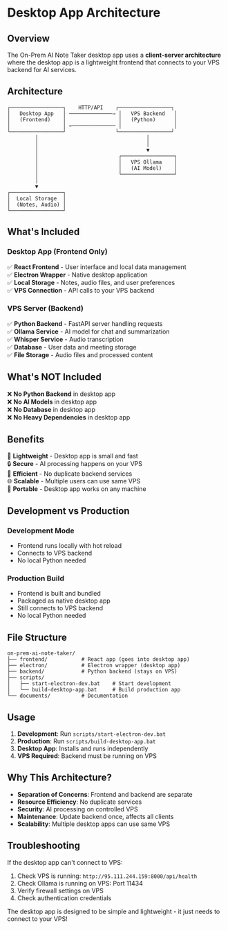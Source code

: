# Desktop App Architecture

## Overview
The On-Prem AI Note Taker desktop app uses a **client-server architecture** where the desktop app is a lightweight frontend that connects to your VPS backend for AI services.

## Architecture

```
┌─────────────────┐    HTTP/API    ┌─────────────────┐
│   Desktop App   │ ──────────────→ │   VPS Backend   │
│   (Frontend)    │                 │   (Python)      │
│                 │ ←────────────── │                 │
└─────────────────┘                └─────────────────┘
         │                                   │
         │                                   │
         │                                   ▼
         │                          ┌─────────────────┐
         │                          │   VPS Ollama    │
         │                          │   (AI Model)    │
         │                          └─────────────────┘
         │
         ▼
┌─────────────────┐
│  Local Storage  │
│  (Notes, Audio) │
└─────────────────┘
```

## What's Included

### Desktop App (Frontend Only)
✅ **React Frontend** - User interface and local data management  
✅ **Electron Wrapper** - Native desktop application  
✅ **Local Storage** - Notes, audio files, and user preferences  
✅ **VPS Connection** - API calls to your VPS backend  

### VPS Server (Backend)
✅ **Python Backend** - FastAPI server handling requests  
✅ **Ollama Service** - AI model for chat and summarization  
✅ **Whisper Service** - Audio transcription  
✅ **Database** - User data and meeting storage  
✅ **File Storage** - Audio files and processed content  

## What's NOT Included

❌ **No Python Backend** in desktop app  
❌ **No AI Models** in desktop app  
❌ **No Database** in desktop app  
❌ **No Heavy Dependencies** in desktop app  

## Benefits

🚀 **Lightweight** - Desktop app is small and fast  
🔒 **Secure** - AI processing happens on your VPS  
💾 **Efficient** - No duplicate backend services  
🌐 **Scalable** - Multiple users can use same VPS  
📱 **Portable** - Desktop app works on any machine  

## Development vs Production

### Development Mode
- Frontend runs locally with hot reload
- Connects to VPS backend
- No local Python needed

### Production Build
- Frontend is built and bundled
- Packaged as native desktop app
- Still connects to VPS backend
- No local Python needed

## File Structure

```
on-prem-ai-note-taker/
├── frontend/           # React app (goes into desktop app)
├── electron/           # Electron wrapper (desktop app)
├── backend/            # Python backend (stays on VPS)
├── scripts/
│   ├── start-electron-dev.bat    # Start development
│   └── build-desktop-app.bat     # Build production app
└── documents/          # Documentation
```

## Usage

1. **Development**: Run `scripts/start-electron-dev.bat`
2. **Production**: Run `scripts/build-desktop-app.bat`
3. **Desktop App**: Installs and runs independently
4. **VPS Required**: Backend must be running on VPS

## Why This Architecture?

- **Separation of Concerns**: Frontend and backend are separate
- **Resource Efficiency**: No duplicate services
- **Security**: AI processing on controlled VPS
- **Maintenance**: Update backend once, affects all clients
- **Scalability**: Multiple desktop apps can use same VPS

## Troubleshooting

If the desktop app can't connect to VPS:
1. Check VPS is running: `http://95.111.244.159:8000/api/health`
2. Check Ollama is running on VPS: Port 11434
3. Verify firewall settings on VPS
4. Check authentication credentials

The desktop app is designed to be simple and lightweight - it just needs to connect to your VPS!
